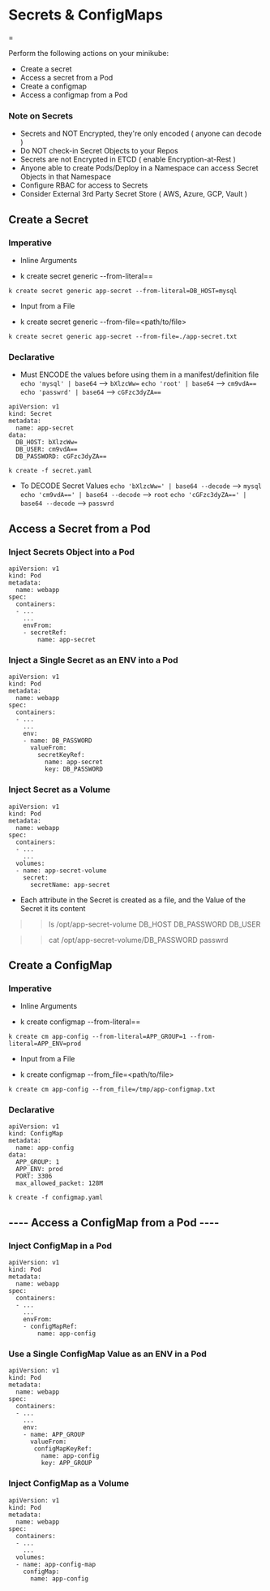 # Secrets & ConfigMaps

=

Perform the following actions on your minikube:
- Create a secret
- Access a secret from a Pod
- Create a configmap
- Access a configmap from a Pod


### Note on Secrets
- Secrets and NOT Encrypted, they're only encoded ( anyone can decode )
- Do NOT check-in Secret Objects to your Repos
- Secrets are not Encrypted in ETCD ( enable Encryption-at-Rest )
- Anyone able to create Pods/Deploy in a Namespace can access Secret Objects in that Namespace
- Configure RBAC for access to Secrets
- Consider External 3rd Party Secret Store ( AWS, Azure, GCP, Vault )


## Create a Secret

### Imperative

- Inline Arguments
* k create secret generic <secret name> --from-literal=<key>=<value>

`k create secret generic app-secret --from-literal=DB_HOST=mysql`

- Input from a File
* k create secret generic <secret name> --from-file=<path/to/file>

`k create secret generic app-secret --from-file=./app-secret.txt`


### Declarative

* Must ENCODE the values before using them in a manifest/definition file
`echo 'mysql' | base64`   -->  `bXlzcWw=`
`echo 'root' | base64`    -->  `cm9vdA==`
`echo 'passwrd' | base64` -->  `cGFzc3dyZA==`

```
apiVersion: v1
kind: Secret
metadata:
  name: app-secret
data:
  DB_HOST: bXlzcWw=
  DB_USER: cm9vdA==
  DB_PASSWORD: cGFzc3dyZA==
```
`k create -f secret.yaml`

* To DECODE Secret Values
`echo 'bXlzcWw=' | base64 --decode`     -->  `mysql`
`echo 'cm9vdA==' | base64 --decode`     -->  `root`
`echo 'cGFzc3dyZA==' | base64 --decode` -->  `passwrd`


## Access a Secret from a Pod

### Inject Secrets Object into a Pod
```
apiVersion: v1
kind: Pod
metadata:
  name: webapp
spec:
  containers:
  - ...
    ...
    envFrom:
    - secretRef:
        name: app-secret
```

### Inject a Single Secret as an ENV into a Pod
```
apiVersion: v1
kind: Pod
metadata:
  name: webapp
spec:
  containers:
  - ...
    ...
    env:
    - name: DB_PASSWORD
      valueFrom:
        secretKeyRef:
          name: app-secret
          key: DB_PASSWORD
```

### Inject Secret as a Volume
```
apiVersion: v1
kind: Pod
metadata:
  name: webapp
spec:
  containers:
  - ...
    ...
  volumes:
  - name: app-secret-volume
    secret:
      secretName: app-secret
```

* Each attribute in the Secret is created as a file, 
  and the Value of the Secret it its content

>> ls /opt/app-secret-volume
    DB_HOST    DB_PASSWORD    DB_USER

>> cat /opt/app-secret-volume/DB_PASSWORD
    passwrd


## Create a ConfigMap

### Imperative

- Inline Arguments
* k create configmap <cm-name> --from-literal=<key>=<value>

`k create cm app-config --from-literal=APP_GROUP=1 --from-literal=APP_ENV=prod`

- Input from a File
* k create configmap <cm-name> --from_file=<path/to/file>

`k create cm app-config --from_file=/tmp/app-configmap.txt`


### Declarative
```
apiVersion: v1
kind: ConfigMap
metadata:
  name: app-config
data:
  APP_GROUP: 1
  APP_ENV: prod
  PORT: 3306
  max_allowed_packet: 128M
```
`k create -f configmap.yaml`


## ---- Access a ConfigMap from a Pod ---- ##

### Inject ConfigMap in a Pod
```
apiVersion: v1
kind: Pod
metadata:
  name: webapp
spec:
  containers:
  - ...
    ...
    envFrom:
    - configMapRef:
        name: app-config
```


### Use a Single ConfigMap Value as an ENV in a Pod
```
apiVersion: v1
kind: Pod
metadata:
  name: webapp
spec:
  containers:
  - ...
    ...
    env:
    - name: APP_GROUP
      valueFrom:
       configMapKeyRef:
         name: app-config
         key: APP_GROUP
```

### Inject ConfigMap as a Volume
```
apiVersion: v1
kind: Pod
metadata:
  name: webapp
spec:
  containers:
  - ...
    ...
  volumes:
  - name: app-config-map
    configMap:
      name: app-config
```
